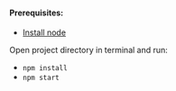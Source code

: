 

#### Prerequisites: 
- [Install node](https://nodejs.org/en/)

Open project directory in terminal and run:  
- ```npm install```   
- ```npm start```
